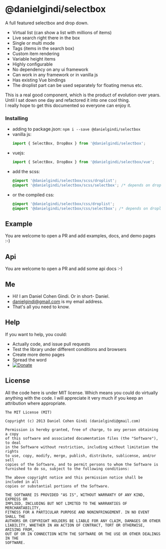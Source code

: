# @danielgindi/selectbox

A full featured selectbox and drop down.

* Virtual list (can show a list with millions of items)
* Live search right there in the box
* Single or multi mode
* Tags (items in the search box)
* Custom item rendering
* Variable height items
* Highly configurable
* No dependency on any ui framework
* Can work in any framework or in vanilla js
* Has existing Vue bindings
* The droplist part can be used separately for floating menus etc.

This is a real good component, which is the product of evolution over years. Until I sat down one day and refactored it into one cool thing.  
I really hope to get this documented so everyone can enjoy it.

### Installing

* adding to package.json: `npm i --save @danielgindi/selectbox`
* vanilla js:
  ```js
  import { SelectBox, DropBox } from '@danielgindi/selectbox';
  ```
* vuejs:
  ```js
  import { SelectBox, DropBox } from '@danielgindi/selectbox/vue';
  ```
* add the scss:
  ```scss
  @import '@danielgindi/selectbox/scss/droplist';
  @import '@danielgindi/selectbox/scss/selectbox'; /* depends on droplist css */
  ```
* or the compiled css:
  ```css
  @import '@danielgindi/selectbox/css/droplist';
  @import '@danielgindi/selectbox/css/selectbox'; /* depends on droplist css */
  ```

## Example

You are welcome to open a PR and add examples, docs, and demo pages :-)

## Api

You are welcome to open a PR and add some api docs :-)

## Me
* Hi! I am Daniel Cohen Gindi. Or in short- Daniel.
* danielgindi@gmail.com is my email address.
* That's all you need to know.

## Help

If you want to help, you could:
* Actually code, and issue pull requests
* Test the library under different conditions and browsers
* Create more demo pages
* Spread the word
* [![Donate](https://www.paypalobjects.com/en_US/i/btn/btn_donate_LG.gif)](https://www.paypal.com/cgi-bin/webscr?cmd=_s-xclick&hosted_button_id=45T5QNATLCPS2)


## License

All the code here is under MIT license. Which means you could do virtually anything with the code.
I will appreciate it very much if you keep an attribution where appropriate.

    The MIT License (MIT)
    
    Copyright (c) 2013 Daniel Cohen Gindi (danielgindi@gmail.com)
    
    Permission is hereby granted, free of charge, to any person obtaining a copy
    of this software and associated documentation files (the "Software"), to deal
    in the Software without restriction, including without limitation the rights
    to use, copy, modify, merge, publish, distribute, sublicense, and/or sell
    copies of the Software, and to permit persons to whom the Software is
    furnished to do so, subject to the following conditions:
    
    The above copyright notice and this permission notice shall be included in all
    copies or substantial portions of the Software.
    
    THE SOFTWARE IS PROVIDED "AS IS", WITHOUT WARRANTY OF ANY KIND, EXPRESS OR
    IMPLIED, INCLUDING BUT NOT LIMITED TO THE WARRANTIES OF MERCHANTABILITY,
    FITNESS FOR A PARTICULAR PURPOSE AND NONINFRINGEMENT. IN NO EVENT SHALL THE
    AUTHORS OR COPYRIGHT HOLDERS BE LIABLE FOR ANY CLAIM, DAMAGES OR OTHER
    LIABILITY, WHETHER IN AN ACTION OF CONTRACT, TORT OR OTHERWISE, ARISING FROM,
    OUT OF OR IN CONNECTION WITH THE SOFTWARE OR THE USE OR OTHER DEALINGS IN THE
    SOFTWARE.
